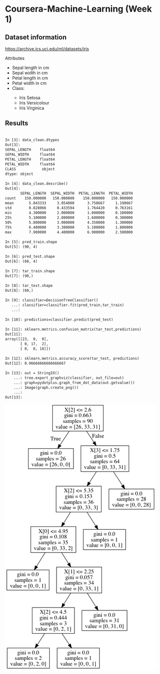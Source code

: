 # Coursera-Machine-Learning (Week 1)
## Dataset information
<a href="https://archive.ics.uci.edu/ml/datasets/iris">https://archive.ics.uci.edu/ml/datasets/iris</a>
<p>Attributes</p>
<ul>
<li>Sepal length in cm</li>
<li>Sepal width in cm</li>
<li>Petal length in cm</li>
<li>Petal width in cm</li>
<li>Class:</li>
<ul><li>Iris Setosa</li>
<li>Iris Versicolour</li>
<li>Iris Virginica</li>
  </ul>
</ul>

## Results
<pre><code>
In [3]: data_clean.dtypes
Out[3]: 
SEPAL_LENGTH    float64
SEPAL_WIDTH     float64
PETAL_LENGTH    float64
PETAL_WIDTH     float64
CLASS            object
dtype: object

In [4]: data_clean.describe()
Out[4]: 
       SEPAL_LENGTH  SEPAL_WIDTH  PETAL_LENGTH  PETAL_WIDTH
count    150.000000   150.000000    150.000000   150.000000
mean       5.843333     3.054000      3.758667     1.198667
std        0.828066     0.433594      1.764420     0.763161
min        4.300000     2.000000      1.000000     0.100000
25%        5.100000     2.800000      1.600000     0.300000
50%        5.800000     3.000000      4.350000     1.300000
75%        6.400000     3.300000      5.100000     1.800000
max        7.900000     4.400000      6.900000     2.500000

In [5]: pred_train.shape
Out[5]: (90, 4)

In [6]: pred_test.shape
Out[6]: (60, 4)

In [7]: tar_train.shape
Out[7]: (90,)

In [8]: tar_test.shape
Out[8]: (60,)

In [9]: classifier=DecisionTreeClassifier()
   ...: classifier=classifier.fit(pred_train,tar_train)
   ...: 

In [10]: predictions=classifier.predict(pred_test)

In [11]: sklearn.metrics.confusion_matrix(tar_test,predictions)
Out[11]: 
array([[23,  0,  0],
       [ 0, 17,  2],
       [ 0,  0, 18]])

In [12]: sklearn.metrics.accuracy_score(tar_test, predictions)
Out[12]: 0.96666666666666667

In [13]: out = StringIO()
    ...: tree.export_graphviz(classifier, out_file=out)
    ...: graph=pydotplus.graph_from_dot_data(out.getvalue())
    ...: Image(graph.create_png())
    ...: 
Out[13]: 
</code></pre>
<img src="https://github.com/mmchl/Coursera-Machine-Learning/blob/master/week-1/iris.png">
